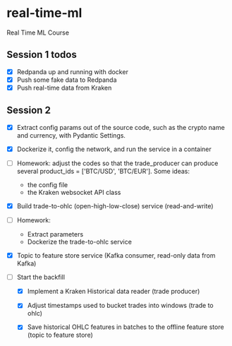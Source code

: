 # real-time-ml
Real Time ML Course


## Session 1 todos
- [x] Redpanda up and running with docker
- [x] Push some fake data to Redpanda
- [x] Push real-time data from Kraken

## Session 2
- [x] Extract config params out of the source code, such as the crypto name and currency, with Pydantic Settings.
- [x] Dockerize it, config the network, and run the service in a container
- [ ] Homework: adjust the codes so that the trade_producer can produce several product_ids = ['BTC/USD', 'BTC/EUR']. Some ideas:
    * the config file
    * the Kraken websocket API class

- [x] Build trade-to-ohlc (open-high-low-close) service (read-and-write)
- [ ] Homework: 
    * Extract parameters
    * Dockerize the trade-to-ohlc service

- [x] Topic to feature store service (Kafka consumer, read-only data from Kafka)
- [ ] Start the backfill
    - [x] Implement a Kraken Historical data reader (trade producer)
    - [x] Adjust timestamps used to bucket trades into windows (trade to ohlc)
    - [x] Save historical OHLC features in batches to the offline feature store (topic to feature store)

